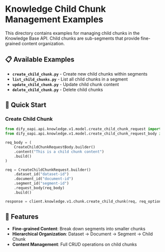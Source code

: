 # Knowledge Child Chunk Management Examples

This directory contains examples for managing child chunks in the Knowledge Base API. Child chunks are sub-segments that provide fine-grained content organization.

## 📋 Available Examples

- **`create_child_chunk.py`** - Create new child chunks within segments
- **`list_child_chunks.py`** - List all child chunks in a segment
- **`update_child_chunk.py`** - Update child chunk content
- **`delete_child_chunk.py`** - Delete child chunks

## 🚀 Quick Start

### Create Child Chunk

```python
from dify_oapi.api.knowledge.v1.model.create_child_chunk_request import CreateChildChunkRequest
from dify_oapi.api.knowledge.v1.model.create_child_chunk_request_body import CreateChildChunkRequestBody

req_body = (
    CreateChildChunkRequestBody.builder()
    .content("This is a child chunk content")
    .build()
)

req = CreateChildChunkRequest.builder()
    .dataset_id("dataset-id")
    .document_id("document-id")
    .segment_id("segment-id")
    .request_body(req_body)
    .build()

response = client.knowledge.v1.chunk.create_child_chunk(req, req_option)
```

## 🔧 Features

- **Fine-grained Content**: Break down segments into smaller chunks
- **Hierarchical Organization**: Dataset → Document → Segment → Child Chunk
- **Content Management**: Full CRUD operations on child chunks